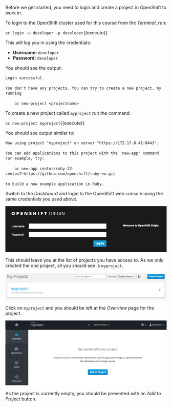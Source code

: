 Before we get started, you need to login and create a project in OpenShift
to work in.

To login to the OpenShift cluster used for this course from the _Terminal_,
run:

``oc login -u developer -p developer``{{execute}}

This will log you in using the credentials:

* **Username:** ``developer``
* **Password:** ``developer``

You should see the output:

```
Login successful.

You don't have any projects. You can try to create a new project, by running

    oc new-project <projectname>
```

To create a new project called ``myproject`` run the command:

``oc new-project myproject``{{execute}}

You should see output similar to:

```
Now using project "myproject" on server "https://172.17.0.41:8443".

You can add applications to this project with the 'new-app' command. For example, try:

    oc new-app centos/ruby-22-centos7~https://github.com/openshift/ruby-ex.git

to build a new example application in Ruby.
```

Switch to the _Dashboard_ and login to the OpenShift web console using the
same credentials you used above.

![Web Console Login](../../assets/introduction/deploying-images-36/01-web-console-login.png)

This should leave you at the list of projects you have access to. As we only
created the one project, all you should see is ``myproject``.

![List of Projects](../../assets/introduction/deploying-images-36/01-list-of-projects.png)

Click on ``myproject`` and you should be left at the _Overview_ page for
the project.

![Project Overview](../../assets/introduction/deploying-images-36/01-project-overview.png)

As the project is currently empty, you should be presented with an _Add to Project_
button.

